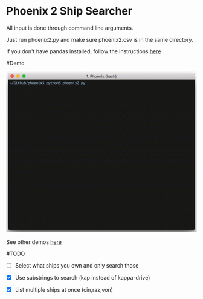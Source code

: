 # Phoenix 2 Ship Searcher
All input is done through command line arguments.

Just run phoenix2.py and make sure phoenix2.csv is in the same directory.

If you don't have pandas installed, follow the instructions [here](https://pandas.pydata.org/pandas-docs/stable/install.html)

#Demo

![](https://github.com/beninato8/phoenix/blob/master/vids/search/gifs/16a.gif)

See other demos [here](phoenix/vids/)

#TODO

- [ ] Select what ships you own and only search those

- [x] Use substrings to search (kap instead of kappa-drive)

- [x] List multiple ships at once (cin,raz,von)